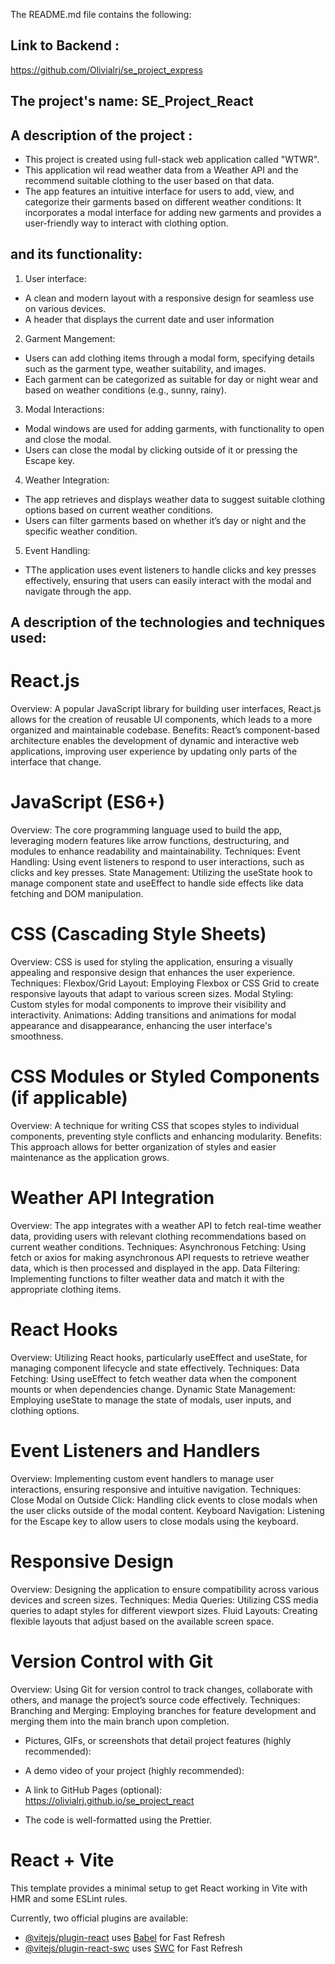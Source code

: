 The README.md file contains the following:

## Link to Backend :

https://github.com/Olivialrj/se_project_express

## The project's name: SE_Project_React

## A description of the project :

- This project is created using full-stack web application called "WTWR".
- This application wil read weather data from a Weather API and the recommend suitable clothing to the user based on that data.
- The app features an intuitive interface for users to add, view, and categorize their garments based on different weather conditions: It incorporates a modal interface for adding new garments and provides a user-friendly way to interact with clothing option.

## and its functionality:

1. User interface:

- A clean and modern layout with a responsive design for seamless use on various devices.
- A header that displays the current date and user information

2. Garment Mangement:

- Users can add clothing items through a modal form, specifying details such as the garment type, weather suitability, and images.
- Each garment can be categorized as suitable for day or night wear and based on weather conditions (e.g., sunny, rainy).

3. Modal Interactions:

- Modal windows are used for adding garments, with functionality to open and close the modal.
- Users can close the modal by clicking outside of it or pressing the Escape key.

4. Weather Integration:

- The app retrieves and displays weather data to suggest suitable clothing options based on current weather conditions.
- Users can filter garments based on whether it’s day or night and the specific weather condition.

5. Event Handling:

- TThe application uses event listeners to handle clicks and key presses effectively, ensuring that users can easily interact with the modal and navigate through the app.

## A description of the technologies and techniques used:

# React.js

Overview: A popular JavaScript library for building user interfaces, React.js allows for the creation of reusable UI components, which leads to a more organized and maintainable codebase.
Benefits: React’s component-based architecture enables the development of dynamic and interactive web applications, improving user experience by updating only parts of the interface that change.

# JavaScript (ES6+)

Overview: The core programming language used to build the app, leveraging modern features like arrow functions, destructuring, and modules to enhance readability and maintainability.
Techniques:
Event Handling: Using event listeners to respond to user interactions, such as clicks and key presses.
State Management: Utilizing the useState hook to manage component state and useEffect to handle side effects like data fetching and DOM manipulation.

# CSS (Cascading Style Sheets)

Overview: CSS is used for styling the application, ensuring a visually appealing and responsive design that enhances the user experience.
Techniques:
Flexbox/Grid Layout: Employing Flexbox or CSS Grid to create responsive layouts that adapt to various screen sizes.
Modal Styling: Custom styles for modal components to improve their visibility and interactivity.
Animations: Adding transitions and animations for modal appearance and disappearance, enhancing the user interface's smoothness.

# CSS Modules or Styled Components (if applicable)

Overview: A technique for writing CSS that scopes styles to individual components, preventing style conflicts and enhancing modularity.
Benefits: This approach allows for better organization of styles and easier maintenance as the application grows.

# Weather API Integration

Overview: The app integrates with a weather API to fetch real-time weather data, providing users with relevant clothing recommendations based on current weather conditions.
Techniques:
Asynchronous Fetching: Using fetch or axios for making asynchronous API requests to retrieve weather data, which is then processed and displayed in the app.
Data Filtering: Implementing functions to filter weather data and match it with the appropriate clothing items.

# React Hooks

Overview: Utilizing React hooks, particularly useEffect and useState, for managing component lifecycle and state effectively.
Techniques:
Data Fetching: Using useEffect to fetch weather data when the component mounts or when dependencies change.
Dynamic State Management: Employing useState to manage the state of modals, user inputs, and clothing options.

# Event Listeners and Handlers

Overview: Implementing custom event handlers to manage user interactions, ensuring responsive and intuitive navigation.
Techniques:
Close Modal on Outside Click: Handling click events to close modals when the user clicks outside of the modal content.
Keyboard Navigation: Listening for the Escape key to allow users to close modals using the keyboard.

# Responsive Design

Overview: Designing the application to ensure compatibility across various devices and screen sizes.
Techniques:
Media Queries: Utilizing CSS media queries to adapt styles for different viewport sizes.
Fluid Layouts: Creating flexible layouts that adjust based on the available screen space.

# Version Control with Git

Overview: Using Git for version control to track changes, collaborate with others, and manage the project’s source code effectively.
Techniques:
Branching and Merging: Employing branches for feature development and merging them into the main branch upon completion.

- Pictures, GIFs, or screenshots that detail project features (highly recommended):

- A demo video of your project (highly recommended):

- A link to GitHub Pages (optional):
  https://olivialrj.github.io/se_project_react

- The code is well-formatted using the Prettier.

# React + Vite

This template provides a minimal setup to get React working in Vite with HMR and some ESLint rules.

Currently, two official plugins are available:

- [@vitejs/plugin-react](https://github.com/vitejs/vite-plugin-react/blob/main/packages/plugin-react/README.md) uses [Babel](https://babeljs.io/) for Fast Refresh
- [@vitejs/plugin-react-swc](https://github.com/vitejs/vite-plugin-react-swc) uses [SWC](https://swc.rs/) for Fast Refresh
